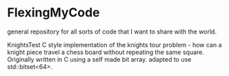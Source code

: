 # FlexingMyCode
general repository for all sorts of code that I want to share with the world.

KnightsTest
C style implementation of the knights tour problem - how can a knight piece travel a chess board without repeating the same square.
Originally written in C using a self made bit array. adapted to use std::bitset<64>.
